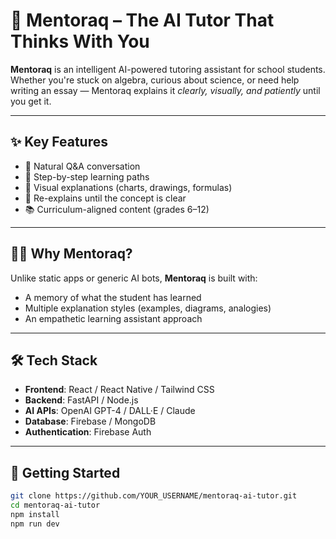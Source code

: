 # 🧠 Mentoraq – The AI Tutor That Thinks With You

**Mentoraq** is an intelligent AI-powered tutoring assistant for school students. Whether you're stuck on algebra, curious about science, or need help writing an essay — Mentoraq explains it *clearly, visually, and patiently* until you get it.

---

## ✨ Key Features

- 💬 Natural Q&A conversation
- 🧠 Step-by-step learning paths
- 🎨 Visual explanations (charts, drawings, formulas)
- 🔁 Re-explains until the concept is clear
- 📚 Curriculum-aligned content (grades 6–12)

---

## 👩‍🏫 Why Mentoraq?

Unlike static apps or generic AI bots, **Mentoraq** is built with:
- A memory of what the student has learned
- Multiple explanation styles (examples, diagrams, analogies)
- An empathetic learning assistant approach

---

## 🛠️ Tech Stack

- **Frontend**: React / React Native / Tailwind CSS  
- **Backend**: FastAPI / Node.js  
- **AI APIs**: OpenAI GPT-4 / DALL·E / Claude  
- **Database**: Firebase / MongoDB  
- **Authentication**: Firebase Auth

---

## 🚀 Getting Started

```bash
git clone https://github.com/YOUR_USERNAME/mentoraq-ai-tutor.git
cd mentoraq-ai-tutor
npm install
npm run dev
